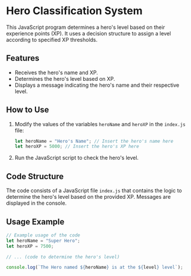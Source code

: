 # Hero Classification System

This JavaScript program determines a hero's level based on their experience points (XP). It uses a decision structure to assign a level according to specified XP thresholds.

## Features

- Receives the hero's name and XP.
- Determines the hero's level based on XP.
- Displays a message indicating the hero's name and their respective level.

## How to Use

1. Modify the values of the variables `heroName` and `heroXP` in the `index.js` file:
    ```javascript
    let heroName = "Hero's Name"; // Insert the hero's name here
    let heroXP = 5000; // Insert the hero's XP here
    ```

2. Run the JavaScript script to check the hero's level.
   
## Code Structure

The code consists of a JavaScript file `index.js` that contains the logic to determine the hero's level based on the provided XP. Messages are displayed in the console.

## Usage Example

```javascript
// Example usage of the code
let heroName = "Super Hero";
let heroXP = 7500;

// ... (code to determine the hero's level)

console.log(`The Hero named ${heroName} is at the ${level} level`);


